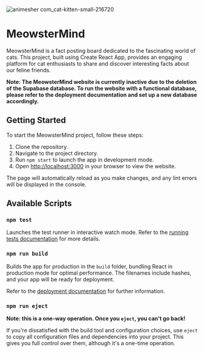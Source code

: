 ![animesher com_cat-kitten-small-216720](https://github.com/ArvindeepSingh/MeowsterMind/assets/147825061/77f09e59-bd5d-488b-840c-a151b89dad92)

# MeowsterMind

MeowsterMind is a fact posting board dedicated to the fascinating world of cats. This project, built using Create React App, provides an engaging platform for cat enthusiasts to share and discover interesting facts about our feline friends.

**Note: The MeowsterMind website is currently inactive due to the deletion of the Supabase database. To run the website with a functional database, please refer to the deployment documentation and set up a new database accordingly.**

## Getting Started

To start the MeowsterMind project, follow these steps:

1. Clone the repository.
2. Navigate to the project directory.
3. Run `npm start` to launch the app in development mode.
4. Open [http://localhost:3000](http://localhost:3000) in your browser to view the website.

The page will automatically reload as you make changes, and any lint errors will be displayed in the console.

## Available Scripts

### `npm test`

Launches the test runner in interactive watch mode. Refer to the [running tests documentation](https://facebook.github.io/create-react-app/docs/running-tests) for more details.

### `npm run build`

Builds the app for production in the `build` folder, bundling React in production mode for optimal performance. The filenames include hashes, and your app will be ready for deployment.

Refer to the [deployment documentation](https://facebook.github.io/create-react-app/docs/deployment) for further information.

### `npm run eject`

**Note: this is a one-way operation. Once you `eject`, you can't go back!**

If you're dissatisfied with the build tool and configuration choices, use `eject` to copy all configuration files and dependencies into your project. This gives you full control over them, although it's a one-time operation.
